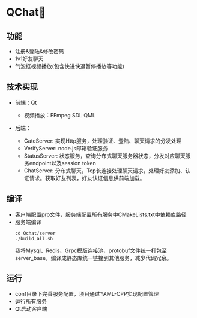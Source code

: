 # QChat💬

## 功能
- 注册&登陆&修改密码
- 1v1好友聊天
- 气泡框视频播放(包含快进快退暂停播放等功能)

## 技术实现
- 前端：Qt
  - 视频播放：FFmpeg SDL QML 

- 后端：
  - GateServer: 实现Http服务，处理验证、登陆、聊天请求的分发处理
  - VerifyServer: node.js邮箱验证服务
  - StatusServer: 状态服务，查询分布式聊天服务器状态，分发对应聊天服务endpoint以及session token
  - ChatServer: 分布式聊天，Tcp长连接处理聊天请求，处理好友添加、认证请求。获取好友列表，好友认证信息供前端加载。

## 编译
- 客户端配置pro文件，服务端配置所有服务中CMakeLists.txt中依赖库路径
- 服务端编译
  ```shell
  cd Qchat/server
  ./build_all.sh 
  ```
  我将Mysql、Redis、Grpc模版连接池、protobuf文件统一打包至server_base，编译成静态库统一链接到其他服务，减少代码冗余。

## 运行
  - conf目录下完善服务配置，项目通过YAML-CPP实现配置管理
  - 运行所有服务
  - Qt启动客户端

